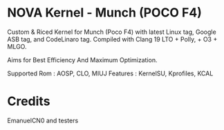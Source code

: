 # NOVA Kernel - Munch (POCO F4) 
Custom & Riced Kernel for Munch (Poco F4) with latest Linux tag, Google ASB tag, and CodeLinaro tag. Compiled with Clang 19 LTO + Polly, + O3 + MLGO.

Aims for Best Efficiency And Maximum Optimization.

Supported Rom : AOSP, CLO, MIUJ
Features : KernelSU, Kprofiles, KCAL

# Credits
EmanuelCN0 and testers

